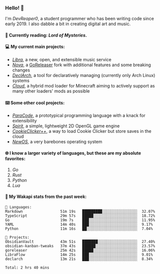 ### Hello! 👋

I'm _DevReaper0_, a student programmer who has been writing code since early 2019. I also dabble a bit in creating digital art and music.

#### 📖 Currently reading: *Lord of Mysteries*.

#### 💻 My current main projects:

-   _[Libra](https://github.com/LibraMusic)_, a new, open, and extensible music service
-   _[Nova](https://github.com/LibraMusic/Nova)_, a [GoReleaser](https://github.com/goreleaser/goreleaser) fork with additional features and some breaking changes
-   _[DeclArch](https://github.com/DevReaper0/declarch)_, a tool for declaratively managing (currently only Arch Linux) systems
-   _[Cloud](https://github.com/CloudLoaderMC/CloudLoader)_, a hybrid mod loader for Minecraft aiming to actively support as many other loaders' mods as possible

#### ⌨️ Some other cool projects:

-   _[ParaCode](https://github.com/ParaCodeLang/ParaCode)_, a prototypical programming language with a knack for extensibility
-   _[Spirit](https://gitlab.com/DevReaper0/SpiritEngine)_, a simple, lightweight 2D OpenGL game engine
-   _[CookieClicker++](https://github.com/DevReaper0/CookieClickerPlusPlus)_, a way to load Cookie Clicker but store saves in the cloud
-   _[NewOS](https://github.com/DevReaper0/NewOS)_, a very barebones operating system

#### 🌐 I know a larger variety of languages, but these are my absolute favorites:

1. _Go_
2. _Rust_
3. _Python_
4. _Lua_

#### 📡 My Wakapi stats from the past week:

```text
💾 Languages:
Markdown                 51m 19s   █████████░░░░░░░░░░░░░░░░  32.07%
TypeScript               29m 57s   █████░░░░░░░░░░░░░░░░░░░░  18.72%
Go                       19m 7s    ███░░░░░░░░░░░░░░░░░░░░░░  11.95%
YAML                     14m 40s   ███░░░░░░░░░░░░░░░░░░░░░░  9.17%
Python                   11m 16s   ██░░░░░░░░░░░░░░░░░░░░░░░  7.04%

💼 Projects:
ObsidianVault            43m 51s   ███████░░░░░░░░░░░░░░░░░░  27.40%
obsidian-kanban-tweaks   37m 43s   ██████░░░░░░░░░░░░░░░░░░░  23.57%
goreleaser               25m 42s   █████░░░░░░░░░░░░░░░░░░░░  16.06%
LibraFlow                14m 25s   ███░░░░░░░░░░░░░░░░░░░░░░  9.01%
declarch                 13m 21s   ███░░░░░░░░░░░░░░░░░░░░░░  8.34%

Total: 2 hrs 40 mins
```
